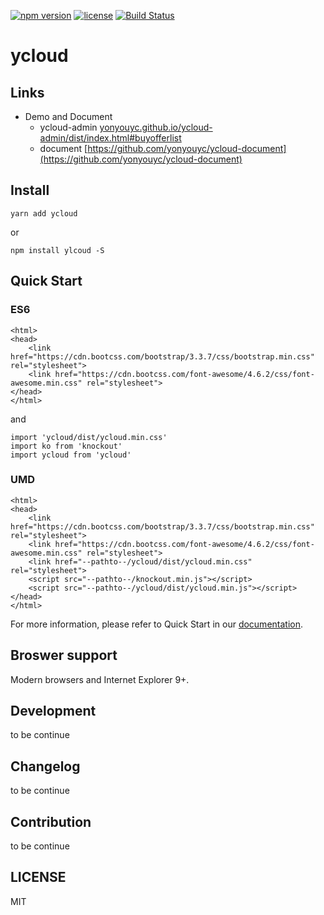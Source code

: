 [![npm version](https://img.shields.io/npm/v/ycloud.svg)](https://www.npmjs.com/package/ycloud)
[![license](https://img.shields.io/npm/l/ycloud.svg)](https://www.npmjs.com/package/ycloud)
[![Build Status](https://api.travis-ci.org/yonyouyc/ycloud.png?branch=master)](https://api.travis-ci.org/yonyouyc/ycloud.png?branch=master)

# ycloud

## Links

- Demo and Document
    - ycloud-admin [yonyouyc.github.io/ycloud-admin/dist/index.html#buyofferlist](yonyouyc.github.io/ycloud-admin/dist/index.html#buyofferlist)
    - document [https://github.com/yonyouyc/ycloud-document](https://github.com/yonyouyc/ycloud-document)

## Install

```
yarn add ycloud
```
or
```
npm install ylcoud -S

```
## Quick Start

### ES6

``` 
<html>
<head>
    <link href="https://cdn.bootcss.com/bootstrap/3.3.7/css/bootstrap.min.css" rel="stylesheet">
    <link href="https://cdn.bootcss.com/font-awesome/4.6.2/css/font-awesome.min.css" rel="stylesheet">
</head>
</html>
```

and
```
import 'ycloud/dist/ycloud.min.css'
import ko from 'knockout'
import ycloud from 'ycloud'

```

### UMD

```
<html>
<head>
    <link href="https://cdn.bootcss.com/bootstrap/3.3.7/css/bootstrap.min.css" rel="stylesheet">
    <link href="https://cdn.bootcss.com/font-awesome/4.6.2/css/font-awesome.min.css" rel="stylesheet">
    <link href="--pathto--/ycloud/dist/ycloud.min.css" rel="stylesheet">
    <script src="--pathto--/knockout.min.js"></script>
    <script src="--pathto--/ycloud/dist/ycloud.min.js"></script>
</head>
</html>
```


For more information, please refer to Quick Start in our [documentation](https://github.com/yonyouyc/ycloud-document).

## Broswer support

Modern browsers and Internet Explorer 9+.

## Development

to be continue

## Changelog

to be continue

## Contribution

to be continue

## LICENSE

MIT

